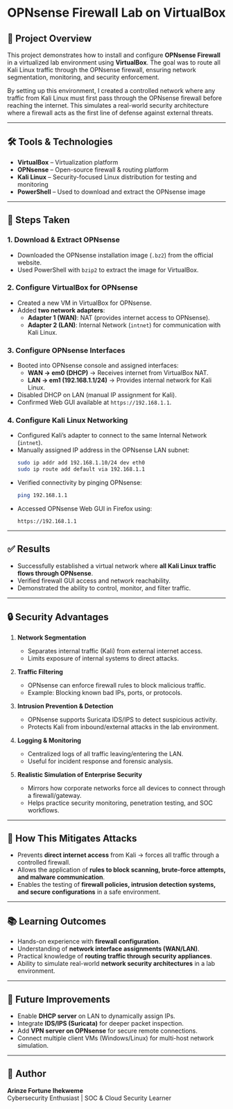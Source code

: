 # OPNsense Firewall Lab on VirtualBox

## 📌 Project Overview
This project demonstrates how to install and configure **OPNsense Firewall** in a virtualized lab environment using **VirtualBox**. The goal was to route all Kali Linux traffic through the OPNsense firewall, ensuring network segmentation, monitoring, and security enforcement.  

By setting up this environment, I created a controlled network where any traffic from Kali Linux must first pass through the OPNsense firewall before reaching the internet. This simulates a real-world security architecture where a firewall acts as the first line of defense against external threats.  

---

## 🛠️ Tools & Technologies
- **VirtualBox** – Virtualization platform  
- **OPNsense** – Open-source firewall & routing platform  
- **Kali Linux** – Security-focused Linux distribution for testing and monitoring  
- **PowerShell** – Used to download and extract the OPNsense image  

---

## 🔑 Steps Taken

### 1. Download & Extract OPNsense
- Downloaded the OPNsense installation image (`.bz2`) from the official website.  
- Used PowerShell with `bzip2` to extract the image for VirtualBox.  

### 2. Configure VirtualBox for OPNsense
- Created a new VM in VirtualBox for OPNsense.  
- Added **two network adapters**:  
  - **Adapter 1 (WAN)**: NAT (provides internet access to OPNsense).  
  - **Adapter 2 (LAN)**: Internal Network (`intnet`) for communication with Kali Linux.  

### 3. Configure OPNsense Interfaces
- Booted into OPNsense console and assigned interfaces:  
  - **WAN → em0 (DHCP)** → Receives internet from VirtualBox NAT.  
  - **LAN → em1 (192.168.1.1/24)** → Provides internal network for Kali Linux.  
- Disabled DHCP on LAN (manual IP assignment for Kali).  
- Confirmed Web GUI available at `https://192.168.1.1`.  

### 4. Configure Kali Linux Networking
- Configured Kali’s adapter to connect to the same Internal Network (`intnet`).  
- Manually assigned IP address in the OPNsense LAN subnet:  
  ```bash
  sudo ip addr add 192.168.1.10/24 dev eth0
  sudo ip route add default via 192.168.1.1
  ```
- Verified connectivity by pinging OPNsense:
  ```bash
  ping 192.168.1.1
  ```
- Accessed OPNsense Web GUI in Firefox using:  
  ```
  https://192.168.1.1
  ```

---

## ✅ Results
- Successfully established a virtual network where **all Kali Linux traffic flows through OPNsense**.  
- Verified firewall GUI access and network reachability.  
- Demonstrated the ability to control, monitor, and filter traffic.  

---

## 🔒 Security Advantages

1. **Network Segmentation**  
   - Separates internal traffic (Kali) from external internet access.  
   - Limits exposure of internal systems to direct attacks.  

2. **Traffic Filtering**  
   - OPNsense can enforce firewall rules to block malicious traffic.  
   - Example: Blocking known bad IPs, ports, or protocols.  

3. **Intrusion Prevention & Detection**  
   - OPNsense supports Suricata IDS/IPS to detect suspicious activity.  
   - Protects Kali from inbound/external attacks in the lab environment.  

4. **Logging & Monitoring**  
   - Centralized logs of all traffic leaving/entering the LAN.  
   - Useful for incident response and forensic analysis.  

5. **Realistic Simulation of Enterprise Security**  
   - Mirrors how corporate networks force all devices to connect through a firewall/gateway.  
   - Helps practice security monitoring, penetration testing, and SOC workflows.  

---

## 🚀 How This Mitigates Attacks
- Prevents **direct internet access** from Kali → forces all traffic through a controlled firewall.  
- Allows the application of **rules to block scanning, brute-force attempts, and malware communication**.  
- Enables the testing of **firewall policies, intrusion detection systems, and secure configurations** in a safe environment.  

---

## 📚 Learning Outcomes
- Hands-on experience with **firewall configuration**.  
- Understanding of **network interface assignments (WAN/LAN)**.  
- Practical knowledge of **routing traffic through security appliances**.  
- Ability to simulate real-world **network security architectures** in a lab environment.  

---

## 🔮 Future Improvements
- Enable **DHCP server** on LAN to dynamically assign IPs.  
- Integrate **IDS/IPS (Suricata)** for deeper packet inspection.  
- Add **VPN server on OPNsense** for secure remote connections.  
- Connect multiple client VMs (Windows/Linux) for multi-host network simulation.  

---

## 📌 Author
**Arinze Fortune Ihekweme**  
Cybersecurity Enthusiast | SOC & Cloud Security Learner  
